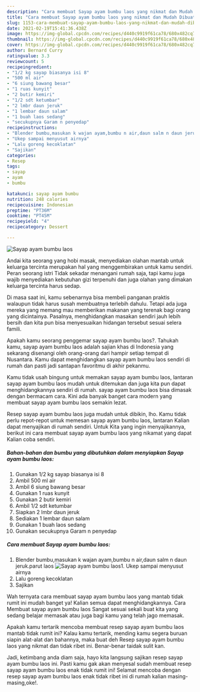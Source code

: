 ```yaml
---
description: "Cara membuat Sayap ayam bumbu laos yang nikmat dan Mudah Dibuat"
title: "Cara membuat Sayap ayam bumbu laos yang nikmat dan Mudah Dibuat"
slug: 1153-cara-membuat-sayap-ayam-bumbu-laos-yang-nikmat-dan-mudah-dibuat
date: 2021-02-19T15:41:36.438Z
image: https://img-global.cpcdn.com/recipes/d440c9919f61ca78/680x482cq70/sayap-ayam-bumbu-laos-foto-resep-utama.jpg
thumbnail: https://img-global.cpcdn.com/recipes/d440c9919f61ca78/680x482cq70/sayap-ayam-bumbu-laos-foto-resep-utama.jpg
cover: https://img-global.cpcdn.com/recipes/d440c9919f61ca78/680x482cq70/sayap-ayam-bumbu-laos-foto-resep-utama.jpg
author: Bernard Curry
ratingvalue: 3.3
reviewcount: 5
recipeingredient:
- "1/2 kg sayap biasanya isi 8"
- "500 ml air"
- "6 siung bawang besar"
- "1 ruas kunyit"
- "2 butir kemiri"
- "1/2 sdt ketumbar"
- "2 lmbr daun jeruk"
- "1 lembar daun salam"
- "1 buah laos sedang"
- "secukupnya Garam n penyedap"
recipeinstructions:
- "Blender bumbu,masukan k wajan ayam,bumbu n air,daun salm n daun jeruk.parut laos"
- "Ukep sampai menyusut airnya"
- "Lalu goreng kecoklatan"
- "Sajikan"
categories:
- Resep
tags:
- sayap
- ayam
- bumbu

katakunci: sayap ayam bumbu 
nutrition: 248 calories
recipecuisine: Indonesian
preptime: "PT36M"
cooktime: "PT45M"
recipeyield: "4"
recipecategory: Dessert

---
```



![Sayap ayam bumbu laos](https://img-global.cpcdn.com/recipes/d440c9919f61ca78/680x482cq70/sayap-ayam-bumbu-laos-foto-resep-utama.jpg)

Andai kita seorang yang hobi masak, menyediakan olahan mantab untuk keluarga tercinta merupakan hal yang menggembirakan untuk kamu sendiri. Peran seorang istri Tidak sekadar menangani rumah saja, tapi kamu juga wajib menyediakan kebutuhan gizi terpenuhi dan juga olahan yang dimakan keluarga tercinta harus sedap.

Di masa  saat ini, kamu sebenarnya bisa membeli panganan praktis walaupun tidak harus susah membuatnya terlebih dahulu. Tetapi ada juga mereka yang memang mau memberikan makanan yang terenak bagi orang yang dicintainya. Pasalnya, menghidangkan masakan sendiri jauh lebih bersih dan kita pun bisa menyesuaikan hidangan tersebut sesuai selera famili. 



Apakah kamu seorang penggemar sayap ayam bumbu laos?. Tahukah kamu, sayap ayam bumbu laos adalah sajian khas di Indonesia yang sekarang disenangi oleh orang-orang dari hampir setiap tempat di Nusantara. Kamu dapat menghidangkan sayap ayam bumbu laos sendiri di rumah dan pasti jadi santapan favoritmu di akhir pekanmu.

Kamu tidak usah bingung untuk memakan sayap ayam bumbu laos, lantaran sayap ayam bumbu laos mudah untuk ditemukan dan juga kita pun dapat menghidangkannya sendiri di rumah. sayap ayam bumbu laos bisa dimasak dengan bermacam cara. Kini ada banyak banget cara modern yang membuat sayap ayam bumbu laos semakin lezat.

Resep sayap ayam bumbu laos juga mudah untuk dibikin, lho. Kamu tidak perlu repot-repot untuk memesan sayap ayam bumbu laos, lantaran Kalian dapat menyajikan di rumah sendiri. Untuk Kita yang ingin menyajikannya, berikut ini cara membuat sayap ayam bumbu laos yang nikamat yang dapat Kalian coba sendiri.

<!--inarticleads1-->

##### Bahan-bahan dan bumbu yang dibutuhkan dalam menyiapkan Sayap ayam bumbu laos:

1. Gunakan 1/2 kg sayap biasanya isi 8
1. Ambil 500 ml air
1. Ambil 6 siung bawang besar
1. Gunakan 1 ruas kunyit
1. Gunakan 2 butir kemiri
1. Ambil 1/2 sdt ketumbar
1. Siapkan 2 lmbr daun jeruk
1. Sediakan 1 lembar daun salam
1. Gunakan 1 buah laos sedang
1. Gunakan secukupnya Garam n penyedap




<!--inarticleads2-->

##### Cara membuat Sayap ayam bumbu laos:

1. Blender bumbu,masukan k wajan ayam,bumbu n air,daun salm n daun jeruk.parut laos
<img src="https://img-global.cpcdn.com/steps/cbe873ffe3f56343/160x128cq70/sayap-ayam-bumbu-laos-langkah-memasak-1-foto.jpg" alt="Sayap ayam bumbu laos">1. Ukep sampai menyusut airnya
1. Lalu goreng kecoklatan
1. Sajikan




Wah ternyata cara membuat sayap ayam bumbu laos yang mantab tidak rumit ini mudah banget ya! Kalian semua dapat menghidangkannya. Cara Membuat sayap ayam bumbu laos Sangat sesuai sekali buat kita yang sedang belajar memasak atau juga bagi kamu yang telah jago memasak.

Apakah kamu tertarik mencoba membuat resep sayap ayam bumbu laos mantab tidak rumit ini? Kalau kamu tertarik, mending kamu segera buruan siapin alat-alat dan bahannya, maka buat deh Resep sayap ayam bumbu laos yang nikmat dan tidak ribet ini. Benar-benar taidak sulit kan. 

Jadi, ketimbang anda diam saja, hayo kita langsung sajikan resep sayap ayam bumbu laos ini. Pasti kamu gak akan menyesal sudah membuat resep sayap ayam bumbu laos enak tidak rumit ini! Selamat mencoba dengan resep sayap ayam bumbu laos enak tidak ribet ini di rumah kalian masing-masing,oke!.

